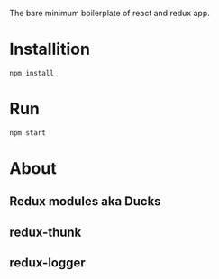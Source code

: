 The bare minimum boilerplate of react and redux app.

# Installition
`npm install`

# Run
`npm start`

# About
## Redux modules aka Ducks
## redux-thunk
## redux-logger